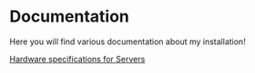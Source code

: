 # Documentation
Here you will find various documentation about my installation!

[Hardware specifications for Servers](hardware.md)